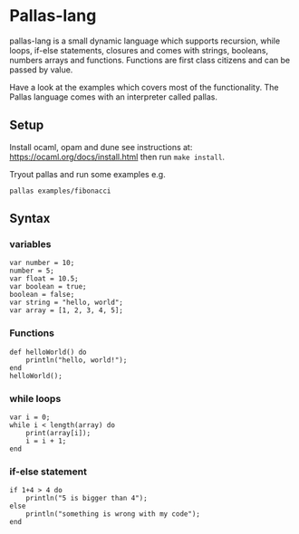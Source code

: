 # Pallas-lang
pallas-lang is a small dynamic language which supports recursion, while loops, if-else statements, closures and comes with strings, booleans, numbers arrays and functions. Functions are first class citizens and can be passed by value.

Have a look at the examples which covers most of the functionality. The Pallas language comes with an interpreter called pallas.


## Setup
Install ocaml, opam and dune see instructions at: <https://ocaml.org/docs/install.html> then run `make install`.

Tryout pallas and run some examples e.g.

`pallas examples/fibonacci`

## Syntax

### variables
```
var number = 10;
number = 5;
var float = 10.5;
var boolean = true;
boolean = false;
var string = "hello, world";
var array = [1, 2, 3, 4, 5];
```
### Functions
```
def helloWorld() do
    println("hello, world!");
end
helloWorld();
```

### while loops
```
var i = 0;
while i < length(array) do
    print(array[i]);
    i = i + 1;
end
```

### if-else statement
```
if 1+4 > 4 do
    println("5 is bigger than 4");
else
    println("something is wrong with my code");
end
```
